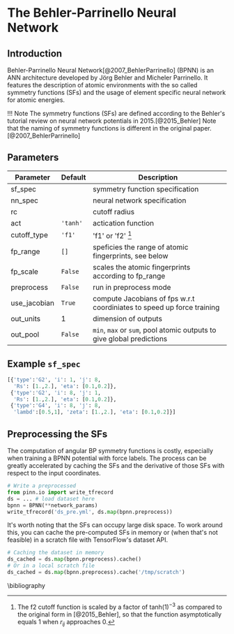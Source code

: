 # The Behler-Parrinello Neural Network

## Introduction 

Behler-Parrinello Neural Network[@2007_BehlerParrinello] (BPNN) is an ANN
architecture developed by Jörg Behler and Micheler Parrinello. It features the
description of atomic environments with the so called symmetry functions (SFs)
and the usage of element specific neural network for atomic energies.

!!! Note 
    The symmetry functions (SFs) are defined according to the Behler's
    tutorial review on neural network potentials in 2015.[@2015_Behler] Note
    that the naming of symmetry functions is different in the original paper.
    [@2007_BehlerParrinello]

## Parameters 

| Parameter    | Default  | Description                                                            |
|--------------|----------|------------------------------------------------------------------------|
| sf_spec      |          | symmetry function specification                                        |
| nn_spec      |          | neural network specification                                           |
| rc           |          | cutoff radius                                                          |
| act          | `'tanh'` | actication function                                                    |
| cutoff_type  | `'f1'`   | 'f1' or 'f2' [^f2]                                                     |
| fp_range     | `[]`     | speficies the range of atomic fingerprints, see below                  |
| fp_scale     | `False`  | scales the atomic fingerprints according to fp_range                   |
| preprocess   | `False`  | run in preprocess mode                                                 |
| use_jacobian | `True`   | compute Jacobians of fps w.r.t coordiniates to speed up force training |
| out_units    | 1        | dimension of outputs                                                   |
| out_pool     | `False`  | `min`, `max` or `sum`, pool atomic outputs to give global predictions  |

## Example `sf_spec`

```Python
[{'type':'G2', 'i': 1, 'j': 8, 
  'Rs': [1.,2.], 'eta': [0.1,0.2]},
 {'type':'G2', 'i': 8, 'j': 1,
  'Rs': [1.,2.], 'eta': [0.1,0.2]},
 {'type':'G4', 'i': 8, 'j': 8,
  'lambd':[0.5,1], 'zeta': [1.,2.], 'eta': [0.1,0.2]}]
```

## Preprocessing the SFs

The computation of angular BP symmetry functions is costly, especially when
training a BPNN potential with force labels. The process can be greatly
accelerated by caching the SFs and the derivative of those SFs with respect to
the input coordinates.

```Python
# Write a preprocessed 
from pinn.io import write_tfrecord 
ds = ... # load dataset here
bpnn = BPNN(**network_params)
write_tfrecord('ds_pre.yml', ds.map(bpnn.preprocess))
```

It's worth noting that the SFs can occupy large disk space. To work around this,
you can cache the pre-computed SFs in memory or (when that's not feasible) in a
scratch file with TensorFlow's dataset API.

```Python
# Caching the dataset in memory
ds_cached = ds.map(bpnn.preprocess).cache() 
# Or in a local scratch file 
ds_cached = ds.map(bpnn.preprocess).cache('/tmp/scratch') 
```


\bibliography
[^f2]:
    The f2 cutoff function is scaled by a factor of $\mathrm{tanh}(1)^{-3}$ as
    compared to the original form in [@2015_Behler], so that the function
    asymptotically equals 1 when $r_{ij}$ approaches $0$.
